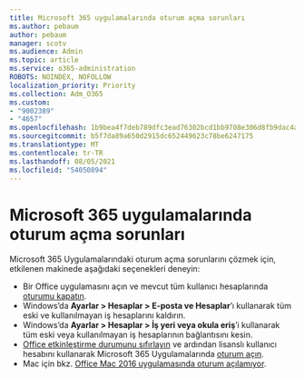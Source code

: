 ```yaml
---
title: Microsoft 365 uygulamalarında oturum açma sorunları
ms.author: pebaum
author: pebaum
manager: scotv
ms.audience: Admin
ms.topic: article
ms.service: o365-administration
ROBOTS: NOINDEX, NOFOLLOW
localization_priority: Priority
ms.collection: Adm_O365
ms.custom:
- "9002389"
- "4657"
ms.openlocfilehash: 1b9bea4f7deb789dfc3ead76302bcd1bb9708e306d8fb9dac4a9e7b8631bf9ed
ms.sourcegitcommit: b5f7da89a650d2915dc652449623c78be6247175
ms.translationtype: MT
ms.contentlocale: tr-TR
ms.lasthandoff: 08/05/2021
ms.locfileid: "54050894"
---
```

# <a name="issues-signing-into-microsoft-365-apps"></a>Microsoft 365 uygulamalarında oturum açma sorunları

Microsoft 365 Uygulamalarındaki oturum açma sorunlarını çözmek için, etkilenen makinede aşağıdaki seçenekleri deneyin:

- Bir Office uygulamasını açın ve mevcut tüm kullanıcı hesaplarında [oturumu kapatın](https://go.microsoft.com/fwlink/?linkid=2114082).
- Windows’da **Ayarlar > Hesaplar > E-posta ve Hesaplar**’ı kullanarak tüm eski ve kullanılmayan iş hesaplarını kaldırın.
- Windows’da **Ayarlar > Hesaplar > İş yeri veya okula eriş**’i kullanarak tüm eski veya kullanılmayan iş hesaplarının bağlantısını kesin.
- [Office etkinleştirme durumunu sıfırlayın](https://docs.microsoft.com/office365/troubleshoot/activation/reset-office-365-proplus-activation-state) ve ardından lisanslı kullanıcı hesabını kullanarak Microsoft 365 Uygulamalarında [oturum açın](https://support.office.com/article/sign-in-to-office-b9582171-fd1f-4284-9846-bdd72bb28426).
- Mac için bkz. [Office Mac 2016 uygulamasında oturum açılamıyor](https://docs.microsoft.com/office365/troubleshoot/authentication/sign-in-to-office-2016-for-mac-fail).
